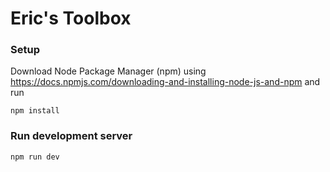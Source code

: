 # Eric's Toolbox

### Setup

Download Node Package Manager (npm) using https://docs.npmjs.com/downloading-and-installing-node-js-and-npm and run

```
npm install
```

### Run development server

```
npm run dev
```
